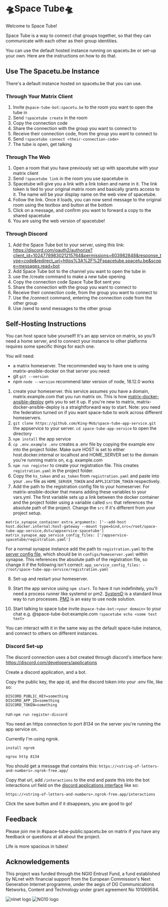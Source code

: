 # 🛸Space Tube🛸

Welcome to Space Tube!

Space Tube is a way to connect chat groups together, so that they can communicate with each other as their group identities. 

You can use the default hosted instance running on spacetu.be or set-up your own. Here are the instructions on how to do that.

## Use The Spacetu.be Instance

There's a default instance hosted on spacetu.be that you can use.

### Through Your Matrix Client

1. Invite `@space-tube-bot:spacetu.be` to the room you want to open the tube in
2. Send `!spacetube create` in the room
3. Copy the connection code
4. Share the connection with the group you want to connect to
6. Receive their connection code, from the group you want to connect to
5. Send `!spacetube connect <their-connection-code>`
6. The tube is open, get talking

### Through The Web

1. Open a room that you have previously set up with spacetube with your matrix client
2. Send `!spacetube link` in the room you use spacetube in
3. Spacetube will give you a link with a link token and name in it. The link token is tied to your original matrix room and basically grants access to it. The name will be your display name on the web view of spacetube.
4. Follow the link. Once it loads, you can now send message to the original room using the textbox and button at the bottom
5. Click on a message, and confirm you want to forward a copy to the shared spacetube
6. You are using the web version of spacetube!

### Through Discord

1. Add the Space Tube bot to your server, using this link: https://discord.com/oauth2/authorize?client_id=1024778983021215764&permissions=603982848&response_type=code&redirect_uri=https%3A%2F%2Fspacetube.spacetu.be&scope=messages.read+bot
2. Add Space Tube bot to the channel you want to open the tube in
3. use the /create command to make a new tube opening
4. Copy the connection code Space Tube Bot sent you
5. Share the connection with the group you want to connect to
6. Receive their connection code, from the group you want to connect to
7. Use the /connect command, entering the connection code from the other group
8. Use /send to send messages to the other group

## Self-Hosting Instructions

You can host space tube yourself! It's an app service on matrix, so you'll need a home server, and to connect your instance to other platforms requires some specific things for each one.

You will need:

* a matrix homeserver. The recommended way to have one is using matrix-ansible-docker
on that server you need:
* git `git --version`
* npm `node --version` recommend later version of node, 18.12.0 works 

1. create your homeserver. this service assumes you have a domain, matrix.example.com that you run matrix on. This is how [matrix-docker-ansible-deploy](https://github.com/spantaleev/matrix-docker-ansible-deploy) gets you to set it up. If you're new to matrix, matrix-docker-ansible-deploy is a straightforward way to start. Note: you need the federation turned on if you want space-tube to work across different homeservers.
2. `git clone https://github.com/King-Mob/space-tube-app-service.git` the appservice to your server. `cd space-tube-app-service` to open the directory
3. `npm install` the app service
4. `cp .env.example .env` creates a .env file by copying the example env into the project folder. Make sure HOST is set to either host.docker.internal or localhost and HOME_SERVER set to the domain you're running matrix on, e.g. example.com
5. `npm run register` to create your registration file. This creates `registration.yaml` in the project folder.
6. Copy the `hs_token` and `as_token` from `registration.yaml` and paste into your `.env` file as `HOME_SERVER_TOKEN` and `APPLICATION_TOKEN` respectively.
7. Add the path to the registration config file to your homeserver. For matrix-ansible-docker that means adding these variables to your vars.yml. The first variable sets up a link between the docker container and the project folder using a variable called `src` that references the absolute path of the project. Change the `src` if it's different from your project setup.
```
matrix_synapse_container_extra_arguments: ['--add-host host.docker.internal:host-gateway --mount type=bind,src=/root/space-tube-app-service,dst=/appservice-spacetube']
matrix_synapse_app_service_config_files: ['/appservice-spacetube/registration.yaml']
```

For a normal synapse instance add the path to `registration.yaml` to the [server config file](https://matrix-org.github.io/synapse/latest/application_services.html), which should be in `configs/homeserver.yaml` within synapse. This references the absolute path of the registration file, so change it if the following isn't correct:
`app_service_config_files: - /root/space-tube-app-service/registration.yaml`

8. Set-up and restart your homeserver.
9. Start the app service using `npm start`. To have it run indefinitely, you'll need a process runner like systemd or pm2. [SystemD](https://nodesource.com/blog/running-your-node-js-app-with-systemd-part-1/) is a standard linux way to run processes. [PM2](https://www.digitalocean.com/community/tutorials/how-to-use-pm2-to-setup-a-node-js-production-environment-on-an-ubuntu-vps) is an easy to use node solution.

10. Start talking to space tube
	invite `@space-tube-bot:<your domain>` to your chat e.g. @space-tube-bot:example.com
	`!spacetube echo <some test text>`

You can interact with it in the same way as the default space-tube instance, and connect to others on different instances.

### Discord Set-up

The discord connection uses a bot created through discord's interface here: https://discord.com/developers/applications

Create a discord application, and a bot.

Copy the  public key, the app id, and the discord token into your .env file, like so:
```
DISCORD_PUBLIC_KEY=something
DISCORD_APP_ID=something
DISCORD_TOKEN=something
```
run `npm run register-discord`

You need an https connection to port 8134 on the server you're running the app service on.

Currently I'm using ngrok.

`install ngrok`

`ngrox http 8134`

You should get a message that contains this:
`https://<string-of-letters-and-numbers>.ngrok-free.app/`

Copy that url, add `/interactions` to the end and paste this into the bot interactions url field on the [discord applications interface](https://discord.com/developers/applications) like so:

`https://<string-of-letters-and-numbers>.ngrok-free.app/interactions`

Click the save button and if it disappears, you are good to go!

## Feedback

Please join me in #space-tube-public:spacetu.be on matrix if you have any feedback or questions at all about the project.

Life is more spacious in tubes!

## Acknowledgements

This project was funded through the NGI0 Entrust Fund, a fund established by NLnet with financial support from the European Commission's Next Generation Internet programme, under the aegis of DG Communications Networks, Content and Technology under grant agreement No 101069594.

![nlnet logo](https://nlnet.nl/logo/banner.png)
![NG10 logo](https://nlnet.nl/image/logos/NGI0Entrust_tag.svg)

